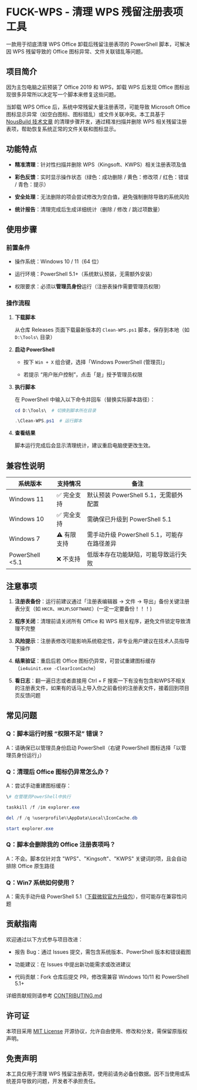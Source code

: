 # FUCK-WPS - 清理 WPS 残留注册表项工具

一款用于彻底清理 WPS Office 卸载后残留注册表项的 PowerShell 脚本，可解决因 WPS 残留导致的 Office 图标异常、文件关联错乱等问题。

## 项目简介

因为主包电脑之前预装了 Office 2019 和 WPS，卸载 WPS 后发现 Office 图标出现很多异常所以决定写一个脚本来修复这些问题。

当卸载 WPS Office 后，系统中常残留大量注册表项，可能导致 Microsoft Office 图标显示异常（如空白图标、图标错乱）或文件关联冲突。本工具基于 [NousBuild 技术文章](https://www.nousbuild.org/codeu/fix-office-icon-due-to-wps/) 的清理步骤开发，通过精准扫描并删除 WPS 相关残留注册表项，帮助恢复系统正常的文件关联和图标显示。

## 功能特点

* **精准清理**：针对性扫描并删除 WPS（Kingsoft、KWPS）相关注册表项及值

* **彩色反馈**：实时显示操作状态（绿色：成功删除 / 黄色：修改项 / 红色：错误 / 青色：提示）

* **安全处理**：无法删除的项会尝试修改为空白值，避免强制删除导致的系统风险

* **统计报告**：清理完成后生成详细统计（删除 / 修改 / 跳过项数量）

## 使用步骤

### 前置条件

* 操作系统：Windows 10 / 11（64 位）

* 运行环境：PowerShell 5.1+（系统默认预装，无需额外安装）

* 权限要求：必须以**管理员身份**运行（注册表操作需要管理员权限）

### 操作流程

1. **下载脚本**

    从仓库 Releases 页面下载最新版本的 `Clean-WPS.ps1` 脚本，保存到本地（如 `D:\Tools\` 目录）

2. **启动 PowerShell**

    * 按下 `Win + X` 组合键，选择「Windows PowerShell (管理员)」

    * 若提示 “用户账户控制”，点击「是」授予管理员权限

3. **执行脚本**

    在 PowerShell 中输入以下命令并回车（替换实际脚本路径）：

    ```PowerShell
    cd D:\Tools\  # 切换到脚本所在目录

    .\Clean-WPS.ps1  # 运行脚本
    ```

4. **查看结果**

    脚本运行完成后会显示清理统计，建议重启电脑使更改生效。

## 兼容性说明

| 系统版本            | 支持情况    | 备注                            |
| --------------- | ------- | ----------------------------- |
| Windows 11      | ✅ 完全支持  | 默认预装 PowerShell 5.1，无需额外配置    |
| Windows 10      | ✅ 完全支持  | 需确保已升级到 PowerShell 5.1        |
| Windows 7       | ⚠️ 有限支持 | 需手动升级 PowerShell 5.1，可能存在路径差异 |
| PowerShell <5.1 | ❌ 不支持   | 低版本存在功能缺陷，可能导致运行失败            |

## 注意事项

1. **注册表备份**：运行前建议通过「注册表编辑器 → 文件 → 导出」备份关键注册表分支（如 `HKCR`、`HKLM\SOFTWARE`）(一定一定要备份！！！)

2. **程序关闭**：清理前请关闭所有 Office 和 WPS 相关程序，避免文件锁定导致清理不完整

3. **风险提示**：注册表修改可能影响系统稳定性，非专业用户建议在技术人员指导下操作

4. **结果验证**：重启后若 Office 图标仍异常，可尝试重建图标缓存（`ie4uinit.exe -ClearIconCache`）

5. **看日志**：翻一遍日志或者直接用 Ctrl + F 搜索一下有没有包含和WPS不相关的注册表文件，如果有的话马上导入你之前备份的注册表文件，接着回到项目页反馈问题

## 常见问题

### Q：脚本运行时报 “权限不足” 错误？

A：请确保已以管理员身份启动 PowerShell（右键 PowerShell 图标选择「以管理员身份运行」）

### Q：清理后 Office 图标仍异常怎么办？

A：尝试手动重建图标缓存：

```PowerShell
\# 在管理员PowerShell中执行

taskkill /f /im explorer.exe

del /f /q %userprofile%\AppData\Local\IconCache.db

start explorer.exe
```

### Q：脚本会删除我的 Office 注册表项吗？

A：不会。脚本仅针对含 "WPS"、"Kingsoft"、"KWPS" 关键词的项，且会自动排除 Office 原生路径

### Q：Win7 系统如何使用？

A：需先手动升级 PowerShell 5.1（[下载微软官方升级包](https://www.microsoft.com/en-us/download/details.aspx?id=54616)），但可能存在兼容性问题

## 贡献指南

欢迎通过以下方式参与项目改进：

* 报告 Bug：通过 Issues 提交，需包含系统版本、PowerShell 版本和错误截图

* 功能建议：在 Issues 中提出新功能需求或改进建议

* 代码贡献：Fork 仓库后提交 PR，修改需兼容 Windows 10/11 和 PowerShell 5.1+

详细贡献规则请参考 [CONTRIBUTING.md](CONTRIBUTING.md)

## 许可证

本项目采用 [MIT License](LICENSE) 开源协议，允许自由使用、修改和分发，需保留原版权声明。

## 免责声明

本工具仅用于清理 WPS 残留注册表项，使用前请务必备份数据。因不当使用或系统差异导致的问题，开发者不承担责任。
